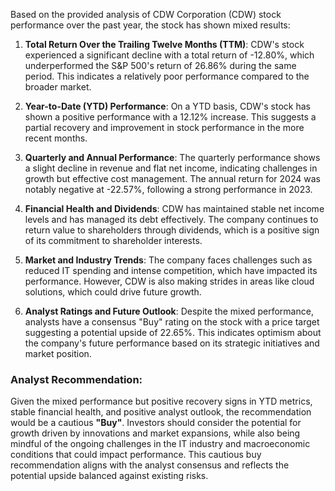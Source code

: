 Based on the provided analysis of CDW Corporation (CDW) stock performance over the past year, the stock has shown mixed results:

1. **Total Return Over the Trailing Twelve Months (TTM)**: CDW's stock experienced a significant decline with a total return of -12.80%, which underperformed the S&P 500's return of 26.86% during the same period. This indicates a relatively poor performance compared to the broader market.

2. **Year-to-Date (YTD) Performance**: On a YTD basis, CDW's stock has shown a positive performance with a 12.12% increase. This suggests a partial recovery and improvement in stock performance in the more recent months.

3. **Quarterly and Annual Performance**: The quarterly performance shows a slight decline in revenue and flat net income, indicating challenges in growth but effective cost management. The annual return for 2024 was notably negative at -22.57%, following a strong performance in 2023.

4. **Financial Health and Dividends**: CDW has maintained stable net income levels and has managed its debt effectively. The company continues to return value to shareholders through dividends, which is a positive sign of its commitment to shareholder interests.

5. **Market and Industry Trends**: The company faces challenges such as reduced IT spending and intense competition, which have impacted its performance. However, CDW is also making strides in areas like cloud solutions, which could drive future growth.

6. **Analyst Ratings and Future Outlook**: Despite the mixed performance, analysts have a consensus "Buy" rating on the stock with a price target suggesting a potential upside of 22.65%. This indicates optimism about the company's future performance based on its strategic initiatives and market position.

### Analyst Recommendation:

Given the mixed performance but positive recovery signs in YTD metrics, stable financial health, and positive analyst outlook, the recommendation would be a cautious **"Buy"**. Investors should consider the potential for growth driven by innovations and market expansions, while also being mindful of the ongoing challenges in the IT industry and macroeconomic conditions that could impact performance. This cautious buy recommendation aligns with the analyst consensus and reflects the potential upside balanced against existing risks.